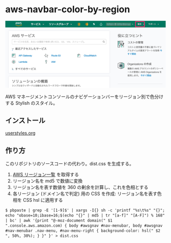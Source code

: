# aws-navbar-color-by-region

![画面スクリーンショット](./docs/assets/ss-ap-northeast-1.png)

AWS マネージメントコンソールのナビゲーションバーをリージョン別で色分けする Stylish のスタイル。


## インストール

[userstyles.org](https://userstyles.org/styles/150583/aws-navbar-color-by-region)


## 作り方

このリポジトリのソースコードの代わり。dist.css を生成する。

1. [AWS リージョン一覧](http://docs.aws.amazon.com/ja_jp/AWSEC2/latest/UserGuide/using-regions-availability-zones.html) を取得する
2. リージョン名を md5 で数値に変換
3. リージョン名を表す数値を 360 の剰余を計算し、これを色相とする
4. 各リージョン (ドメイン名で判定) 用の CSS を作成: リージョン名を表す色相を CSS hsl に適用する

```console
$ pbpaste | grep -E '[1-9]$' | xargs -I{} sh -c 'printf "%s\t%s" "{}"; echo "obase=10;ibase=16;$(echo "{}" | md5 | tr "[a-f]" "[A-F]") % 168" | bc' | awk '{print "@-moz-document domain(" $1 ".console.aws.amazon.com) { body #awsgnav #nav-menubar, body #awsgnav #nav-menubar .nav-menu, #nav-menu-right { background-color: hsl(" $2 ", 50%, 30%); } }" }' > dist.css
```

